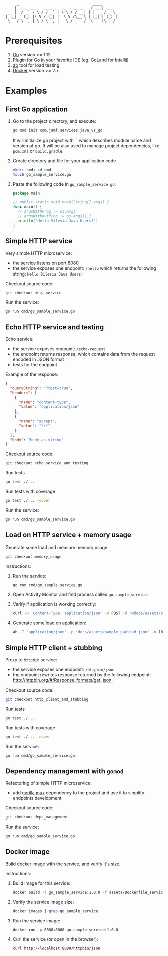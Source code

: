 ```
     _                                 ____
    | | __ ___   ____ _  __   _____   / ___| ___
 _  | |/ _` \ \ / / _` | \ \ / / __| | |  _ / _ \
| |_| | (_| |\ V / (_| |  \ V /\__ \ | |_| | (_) |
 \___/ \__,_| \_/ \__,_|   \_/ |___/  \____|\___/

```

# Prerequisites

1. [Go](https://golang.org/) version >= 1.12
2. Plugin for Go in your favorite IDE (eg. [GoLand]( https://plugins.jetbrains.com/plugin/9568-go) for Intellij)
3. [ab](https://httpd.apache.org/docs/2.4/programs/ab.html) tool for load testing
4. [Docker](https://www.docker.com/) version >= 2.x

# Examples

## First Go application

1. Go to the project directory, and execute:

   ```bash
   go mod init com.jamf.services.java_vs_go
   ```
   
   It will initialize go project with `` which describes module name and version of go.
   It will be also used to manage project dependencies, like `pom.xml` or `build.gradle`.

1. Create directory and file for your application code

   ```bash
   mkdir cmd; cd cmd
   touch go_sample_service.go
   ```

1. Paste the following code in `go_sample_service.go`:

   ```go
   package main

   // public static void main(String[] args) {
   func main() {
     // argsWithProg := os.Args
     // argsWithoutProg := os.Args[1:]
     println("Hello Silesia Java Users!")
   }
   ```

## Simple HTTP service

Very simple HTTP microservice:
- the service listens on port 8080
- the service exposes one endpoint: `/hello` which returns the following string: `Hello Silesia Java Users!`

Checkout source code:

```bash
git checkout http_service
```

Run the service:

```bash
go run cmd/go_sample_service.go
```

## Echo HTTP service and testing

Echo service:
- the service exposes endpoint: `/echo-request`
- the endpoint returns response, which contains data from the request encoded in JSON format
- tests for the endpoint

Example of the response:

```json
{
  "queryString": "?test=true",
  "headers": [
    {
      "name": "content-type",
      "value": "application/json"
    },
    {
      "name": "accept",
      "value": "*/*"
    }
  ],
  "body": "body-as-string"
}
```

Checkout source code:

```bash
git checkout echo_service_and_testing
```

Run tests

```bash
go test ./... 
```

Run tests with coverage

```bash
go test ./... -cover
```

Run the service:

```bash
go run cmd/go_sample_service.go
```

## Load on HTTP service + memory usage

Generate some load and measure memory usage.

```bash
git checkout memory_usage
```

Instructions:

1. Run the service:

   ```bash
   go run cmd/go_sample_service.go
   ```

1. Open Activity Monitor and find process called `go_sample_service`.

1. Verify if application is working correctly:

   ```bash
   curl -H 'Content-Type: application/json' -X POST -d '@docs/assets/sample_payload.json' http://localhost:8080/echo-request
   ```

1. Generate some load on application:

   ```bash
   ab -T 'application/json' -p 'docs/assets/sample_payload.json' -n 10000 -c 100 http://localhost:8080/echo-request
   ```

## Simple HTTP client + stubbing

Proxy to `httpbin` service:
- the service exposes one endpoint: `/httpbin/json`
- the endpoint rewrites response returned by the following endpoint: http://httpbin.org/#/Response_formats/get_json.

Checkout source code:

```bash
git checkout http_client_and_stubbing
```

Run tests

```bash
go test ./... 
```

Run tests with coverage

```bash
go test ./... -cover
```

Run the service:

```bash
go run cmd/go_sample_service.go
```

## Dependency management with `gomod`

Refactoring of simple HTTP microservice:
- add [gorilla mux](https://github.com/gorilla/mux) dependency to the project and use it to simplify endpoints development

Checkout source code:

```bash
git checkout deps_management
```

Run the service:

```bash
go run cmd/go_sample_service.go
```

## Docker image

Build docker image with the service, and verify it's size.

Instructions:

1. Build image for this service:

   ```bash
   docker build -t go_sample_service:1.0.0 -f assets/Dockerfile_service_go ./
   ```

1. Verify the service image size:

   ```bash
   docker images | grep go_sample_service
   ```
   
1. Run the service image:

   ```bash
   docker run -p 8080:8080 go_sample_service:1.0.0
   ```

1. Curl the service (or open in the browser):

   ```bash
   curl http://localhost:8080/httpbin/json
   ```
